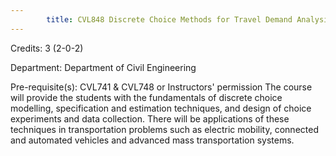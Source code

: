 ```yaml
---
        title: CVL848 Discrete Choice Methods for Travel Demand Analysis
---
```

Credits: 3 (2-0-2)

Department: Department of Civil Engineering

Pre-requisite(s): CVL741 & CVL748 or Instructors' permission The course will provide the students with the fundamentals of discrete choice modelling, specification and estimation techniques, and design of choice experiments and data collection. There will be applications of these techniques in transportation problems such as electric mobility, connected and automated vehicles and advanced mass transportation systems.